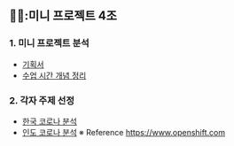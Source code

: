 ## 💃🏻:미니 프로젝트 4조
### 1. 미니 프로젝트 분석

- [기획서]()
- [수업 시간 개념 정리]()


### 2. 각자 주제 선정

- [한국 코로나 분석]()
- [인도 코로나 분석]()
※ Reference  https://www.openshift.com
                            
